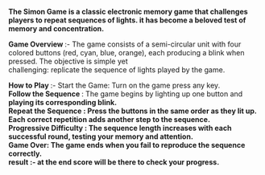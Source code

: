 <b>The Simon Game is a classic electronic memory game that challenges players to repeat sequences of lights. it has become a beloved test of memory and concentration.</b><br>

<b> Game Overview </b>:- The game consists of a semi-circular unit with four colored buttons (red, cyan, blue, orange), each producing a blink when pressed. The objective is simple yet <br>
challenging: replicate the sequence of lights played by the game.<br>

<b> How to Play </b>:- Start the Game: Turn on the game press any key. <br>
<b> Follow the Sequence </b>: The game begins by lighting up one button and <b> playing its corresponding blink. <br>
<b> Repeat the Sequence </b>: Press the buttons in the same order as they lit up. Each correct repetition adds another step to the sequence. <br>
<b> Progressive Difficulty</b> : The sequence length increases with each successful round, testing your memory and attention. <br>
<b> Game Over</b>: The game ends when you fail to reproduce the sequence correctly. <br>
<b> result </b>:- at the end score will be there to check your progress.<br>